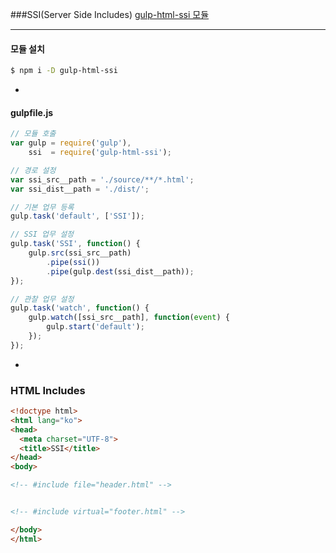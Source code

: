 ###SSI(Server Side Includes)
[gulp-html-ssi 모듈](https://www.npmjs.com/package/gulp-html-ssi)

---

#### 모듈 설치
```sh
$ npm i -D gulp-html-ssi
```

-

#### gulpfile.js
```js
// 모듈 호출
var gulp = require('gulp'),
	ssi  = require('gulp-html-ssi');

// 경로 설정
var ssi_src__path = './source/**/*.html';
var ssi_dist__path = './dist/';

// 기본 업무 등록
gulp.task('default', ['SSI']);

// SSI 업무 설정
gulp.task('SSI', function() {
	gulp.src(ssi_src__path)
		.pipe(ssi())
		.pipe(gulp.dest(ssi_dist__path));
});

// 관찰 업무 설정
gulp.task('watch', function() {
	gulp.watch([ssi_src__path], function(event) {
		gulp.start('default');
	});
});
```

-

### HTML Includes
```html
<!doctype html>
<html lang="ko">
<head>
  <meta charset="UTF-8">
  <title>SSI</title>
</head>
<body>

<!-- #include file="header.html" -->


<!-- #include virtual="footer.html" -->

</body>
</html>
```